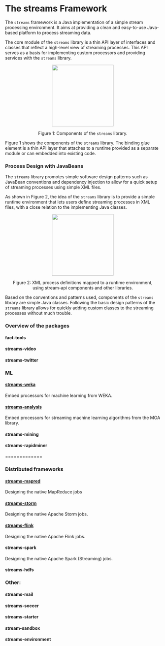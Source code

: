
The **streams** Framework
=======================

The `streams` framework is a Java implementation of a simple stream processing
environment. It aims at providing a clean and easy-to-use Java-based platform to
process streaming data.

The core module of the `streams` library is a thin API layer of interfaces and
classes that reflect a high-level view of streaming processes. This API serves
as a basis for implementing custom processors and providing services with the
`streams` library.

<div style="margin:auto; border: none; text-align: center;">
   <img style="margin:auto; height: 200px;" src="doc/architecture2.png" />
   <p>Figure 1: Components of the <code>streams</code> library.</p>
</div>

Figure 1 shows the components of the `streams` library. The binding glue element
is a thin API layer that attaches to a runtime provided as a separate module or
can embedded into existing code.


### Process Design with JavaBeans


The `streams` library promotes simple software design patterns such as JavaBean
conventions and dependency injection to allow for a quick setup of streaming
processes using simple XML files.

As shown in Figure 2, the idea of the `streams` library is to provide a simple
runtime environment that lets users define streaming processes in XML files,
with a close relation to the implementing Java classes.

<div style="margin:auto; border: none; text-align: center;">
   <img style="margin:auto; height: 200px;" src="doc/process-design.png" />
   <p style="margin-left:20px; margin-right:20px;">Figure 2: XML process definitions mapped to a runtime environment, using 
   stream-api components and other libraries.</p>
</div>

Based on the conventions and patterns used, components of the
`streams` library are simple Java classes.  Following the basic design
patterns of the `streams` library allows for quickly adding custom
classes to the streaming processes without much trouble.


### Overview of the packages


#### fact-tools
#### streams-video
#### streams-twitter


### ML

#### [streams-weka](https://bitbucket.org/cbockermann/streams-weka)
Embed processors for machine learning from WEKA.

#### [streams-analysis](https://bitbucket.org/cbockermann/stream-analysis)
Embed processors for streaming machine learning algorithms from the MOA library.

#### streams-mining

#### streams-rapidminer
 
=============
### Distributed frameworks
#### [streams-mapred](https://bitbucket.org/cbockermann/streams-mapred)
Designing the native MapReduce jobs

#### [streams-storm](https://bitbucket.org/cbockermann/streams-storm)
Designing the native Apache Storm jobs.

#### [streams-flink](https://github.com/alexeyegorov/streams-flink)
Designing the native Apache Flink jobs.

#### streams-spark
Designing the native Apache Spark (Streaming) jobs.

#### streams-hdfs
 
### Other:
#### streams-mail
#### streams-soccer
#### streams-starter
#### stream-sandbox
#### streams-environment